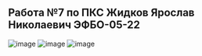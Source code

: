 ## Работа №7 по ПКС Жидков Ярослав Николаевич ЭФБО-05-22
![image](https://github.com/user-attachments/assets/147ab39f-acf2-453e-bf45-f19caa68a60a)
![image](https://github.com/user-attachments/assets/38c756dd-1984-4575-95d4-55b9c9b5f5b6)
![image](https://github.com/user-attachments/assets/2e5a19e5-9377-48dc-86a0-97390972fa32)

